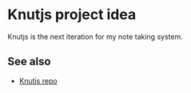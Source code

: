 # Knutjs project idea

Knutjs is the next iteration for my note taking system.

## See also

- [Knutjs repo](https://jlrickert.me/jlrickert/knutjs)
